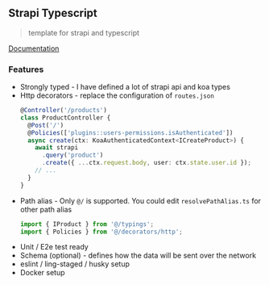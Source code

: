 ## Strapi Typescript

> template for strapi and typescript

[Documentation](https://pong420.github.io/strapi-ts/)

### Features

- Strongly typed - I have defined a lot of strapi api and koa types
- Http decorators - replace the configuration of `routes.json`
  ```ts
  @Controller('/products')
  class ProductController {
    @Post('/')
    @Policies(['plugins::users-permissions.isAuthenticated'])
    async create(ctx: KoaAuthenticatedContext<ICreateProduct>) {
      await strapi
        .query('product')
        .create({ ...ctx.request.body, user: ctx.state.user.id });
      // ...
    }
  }
  ```
- Path alias - Only `@/` is supported. You could edit `resolvePathAlias.ts` for other path alias
  ```ts
  import { IProduct } from '@/typings';
  import { Policies } from '@/decorators/http';
  ```
- Unit / E2e test ready
- Schema (optional) - defines how the data will be sent over the network
- eslint / ling-staged / husky setup
- Docker setup
